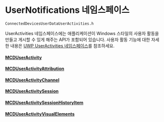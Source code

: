 # <a name="usernotifications-namespace"></a>UserNotifications 네임스페이스
```
ConnectedDevicesUserDataUserActivities.h
```

UserActivities 네임스페이스에는 애플리케이션이 Windows 스타일의 사용자 활동을 만들고 게시할 수 있게 해주는 API가 포함되어 있습니다. 사용자 활동 기능에 대한 자세한 내용은 [UWP UserActivities 네임스페이스](https://docs.microsoft.com/uwp/api/windows.applicationmodel.useractivities)를 참조하세요.

#### <a name="mcduseractivitymcduseractivitymd"></a>[MCDUserActivity](MCDUserActivity.md)
#### <a name="mcduseractivityattributionmcduseractivityattributionmd"></a>[MCDUserActivityAttribution](MCDUserActivityAttribution.md)
#### <a name="mcduseractivitychannelmcduseractivitychannelmd"></a>[MCDUserActivityChannel](MCDUserActivityChannel.md)
#### <a name="mcduseractivitysessionmcduseractivitysessionmd"></a>[MCDUserActivitySession](MCDUserActivitySession.md)
#### <a name="mcduseractivitysessionhistoryitemmcduseractivitysessionhistoryitemmd"></a>[MCDUserActivitySessionHistoryItem](MCDUserActivitySessionHistoryItem.md)
#### <a name="mcduseractivityvisualelementsmcduseractivityvisualelementsmd"></a>[MCDUserActivityVisualElements](MCDUserActivityVisualElements.md)